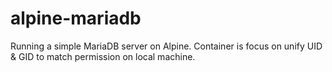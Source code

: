 # alpine-mariadb

Running a simple MariaDB server on Alpine.
Container is focus on unify UID & GID to match permission on local machine.
